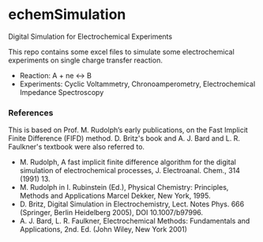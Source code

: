 # echemSimulation
Digital Simulation for Electrochemical Experiments

This repo contains some excel files to simulate some electrochemical experiments on single charge transfer reaction.
* Reaction: A + ne <-> B
* Experiments: Cyclic Voltammetry, Chronoamperometry, Electrochemical Impedance Spectroscopy

### References
This is based on Prof. M. Rudolph’s early publications, on the Fast Implicit Finite Difference (FIFD) method. D. Britz's book  and A. J. Bard and L. R. Faulkner's textbook were also referred to.
* M. Rudolph, A fast implicit finite difference algorithm for the digital simulation of electrochemical processes, J. Electroanal. Chem., 314 (1991) 13.
* M. Rudolph in I. Rubinstein (Ed.), Physical Chemistry: Principles, Methods and Applications Marcel Dekker, New York, 1995.
* D. Britz, Digital Simulation in Electrochemistry, Lect. Notes Phys. 666 (Springer, Berlin Heidelberg 2005), DOI 10.1007/b97996.
* A. J. Bard, L. R. Faulkner, Electrochemical Methods: Fundamentals and Applications, 2nd. Ed. (John Wiley, New York 2001)
